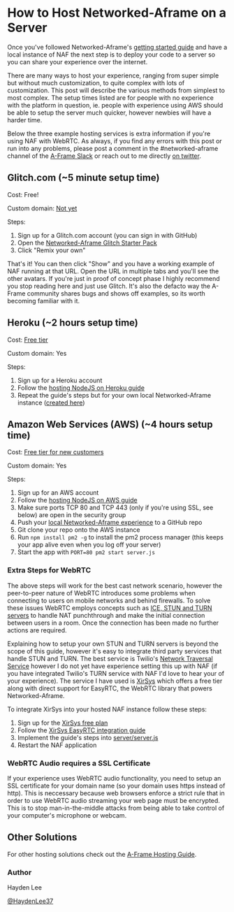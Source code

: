 # How to Host Networked-Aframe on a Server

Once you've followed Networked-Aframe's [getting started guide](https://github.com/haydenjameslee/networked-aframe/blob/master/docs/getting-started-local.md) and have a local instance of NAF the next step is to deploy your code to a server so you can share your experience over the internet.

There are many ways to host your experience, ranging from super simple but without much customization, to quite complex with lots of customization. This post will describe the various methods from simplest to most complex. The setup times listed are for people with no experience with the platform in question, ie. people with experience using AWS should be able to setup the server much quicker, however newbies will have a harder time.

Below the three example hosting services is extra information if you're using NAF with WebRTC. As always, if you find any errors with this post or run into any problems, please post a comment in the #networked-aframe channel of the [A-Frame Slack](https://aframevr-slack.herokuapp.com/) or reach out to me directly [on twitter](https://twitter.com/haydenlee37).


## Glitch.com (~5 minute setup time)

Cost: Free!

Custom domain: [Not yet](https://glitch.com/faq#domain)

Steps:
1. Sign up for a Glitch.com account (you can sign in with GitHub)
2. Open the [Networked-Aframe Glitch Starter Pack](https://glitch.com/~networked-aframe)
3. Click "Remix your own"

That's it! You can then click "Show" and you have a working example of NAF running at that URL. Open the URL in multiple tabs and you'll see the other avatars. If you're just in proof of concept phase I highly recommend you stop reading here and just use Glitch. It's also the defacto way the A-Frame community shares bugs and shows off examples, so its worth becoming familiar with it.


## Heroku (~2 hours setup time)

Cost: [Free tier](https://www.heroku.com/pricing)

Custom domain: Yes

Steps:
1. Sign up for a Heroku account
2. Follow the [hosting NodeJS on Heroku guide](https://devcenter.heroku.com/articles/getting-started-with-nodejs#introduction)
3. Repeat the guide's steps but for your own local Networked-Aframe instance ([created here](https://github.com/haydenjameslee/networked-aframe/blob/master/docs/getting-started-local.md))


## Amazon Web Services (AWS) (~4 hours setup time)

Cost: [Free tier for new customers](https://aws.amazon.com/ec2/pricing/)

Custom domain: Yes

Steps:
1. Sign up for an AWS account
2. Follow the [hosting NodeJS on AWS guide](https://aws.amazon.com/getting-started/projects/deploy-nodejs-web-app/)
3. Make sure ports TCP 80 and TCP 443 (only if you're using SSL, see below) are open in the security group
3. Push your [local Networked-Aframe experience](https://github.com/haydenjameslee/networked-aframe/blob/master/docs/getting-started-local.md) to a GitHub repo
4. Git clone your repo onto the AWS instance
5. Run `npm install pm2 -g` to install the pm2 process manager (this keeps your app alive even when you log off your server)
6. Start the app with `PORT=80 pm2 start server.js`


### Extra Steps for WebRTC

The above steps will work for the best cast network scenario, however the peer-to-peer nature of WebRTC introduces some problems when connecting to users on mobile networks and behind firewalls. To solve these issues WebRTC employs concepts such as [ICE, STUN and TURN servers](https://www.avaya.com/blogs/archives/2014/08/understanding-webrtc-media-connections-ice-stun-and-turn.html) to handle NAT punchthrough and make the initial connection between users in a room. Once the connection has been made no further actions are required.

Explaining how to setup your own STUN and TURN servers is beyond the scope of this guide, however it's easy to integrate third party services that handle STUN and TURN. The best service is Twilio's [Network Traversal Service](https://www.twilio.com/stun-turn) however I do not yet have experience setting this up with NAF (if you have integrated Twilio's TURN service with NAF I'd love to hear your of your experience). The service I have used is [XirSys](https://global.xirsys.net/dashboard/signup) which offers a free tier along with direct support for EasyRTC, the WebRTC library that powers Networked-Aframe.

To integrate XirSys into your hosted NAF instance follow these steps:
1. Sign up for the [XirSys free plan](https://global.xirsys.net/dashboard/signup)
2. Follow the [XirSys EasyRTC integration guide](https://github.com/xirsys/easyrtc/blob/master/docs/easyrtc_server_ice.md)
3. Implement the guide's steps into [server/server.js](https://github.com/haydenjameslee/networked-aframe/blob/master/server/server.js)
4. Restart the NAF application


### WebRTC Audio requires a SSL Certificate

If your experience uses WebRTC audio functionality, you need to setup an SSL certificate for your domain name (so your domain uses https instead of http). This is neccessary because web browsers enforce a strict rule that in order to use WebRTC audio streaming your web page must be encrypted. This is to stop man-in-the-middle attacks from being able to take control of your computer's microphone or webcam.


## Other Solutions

For other hosting solutions check out the [A-Frame Hosting Guide](https://aframe.io/docs/0.6.0/introduction/hosting-and-publishing.html).


### Author

Hayden Lee

[@HaydenLee37](https://twitter.com/haydenlee37)
